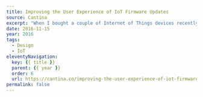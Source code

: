 ```yaml
---
title: Improving the User Experience of IoT Firmware Updates
source: Cantina
excerpt: "When I bought a couple of Internet of Things devices recently, I had a simple goal: to save some money"
date: 2016-11-15
year: 2016
tags:
  - Design
  - IoT
eleventyNavigation:
  key: {{ title }}
  parent: {{ year }}
  order: 6
  url: https://cantina.co/improving-the-user-experience-of-iot-firmware-updates/
permalink: false
---
```

